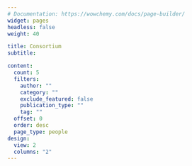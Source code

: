```yaml
---
# Documentation: https://wowchemy.com/docs/page-builder/
widget: pages
headless: false
weight: 40

title: Consortium
subtitle:

content:
  count: 5
  filters:
    author: ""
    category: ""
    exclude_featured: false
    publication_type: ""
    tag: ""
  offset: 0
  order: desc
  page_type: people
design:
  view: 2
  columns: "2"
---
```

